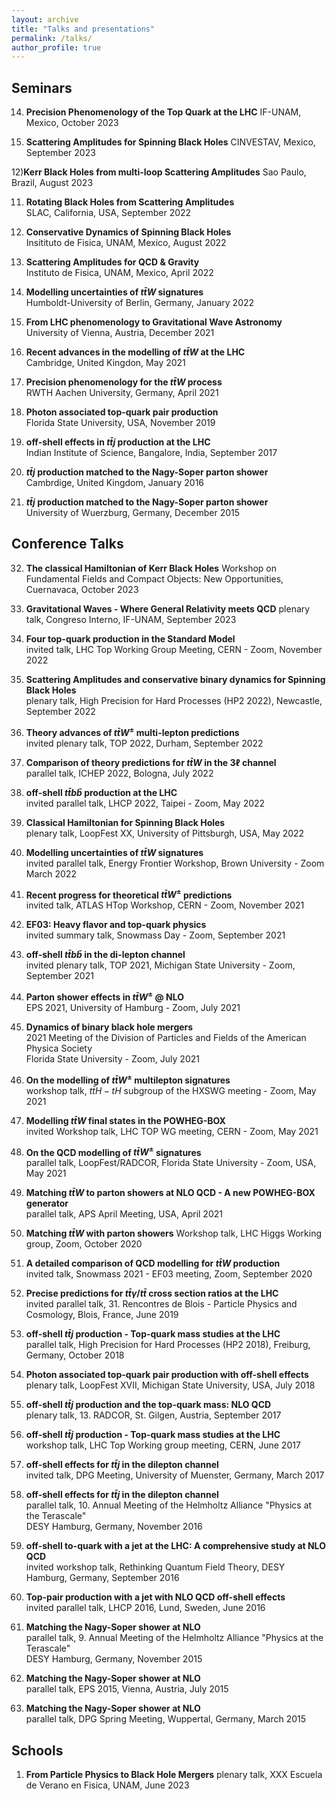 ```yaml
---
layout: archive
title: "Talks and presentations"
permalink: /talks/
author_profile: true
---
```


## Seminars

14) **Precision Phenomenology of the Top Quark at the LHC**
   IF-UNAM, Mexico, October 2023

13) **Scattering Amplitudes for Spinning Black Holes**
   CINVESTAV, Mexico, September 2023

12)**Kerr Black Holes from multi-loop Scattering Amplitudes**
   Sao Paulo, Brazil, August 2023

11) **Rotating Black Holes from Scattering Amplitudes**  
    SLAC, California, USA, September 2022

10) **Conservative Dynamics of Spinning Black Holes**  
    Insitituto de Fisica, UNAM, Mexico, August 2022

9) **Scattering Amplitudes for QCD & Gravity**  
   Instituto de Fisica, UNAM, Mexico, April 2022

8) **Modelling uncertainties of $t\bar{t}W$ signatures**  
   Humboldt-University of Berlin, Germany, January 2022

7) **From LHC phenomenology to Gravitational Wave Astronomy**  
   University of Vienna, Austria, December 2021

6) **Recent advances in the modelling of $t\bar{t}W$ at the LHC**  
   Cambridge, United Kingdon, May 2021

5) **Precision phenomenology for the $t\bar{t}W$ process**  
   RWTH Aachen University, Germany, April 2021

4) **Photon associated top-quark pair production**  
   Florida State University, USA, November 2019

3) **off-shell effects in $t\bar{t}j$ production at the LHC**  
  Indian Institute of Science, Bangalore, India, September 2017

2) **$t\bar{t}j$ production matched to the Nagy-Soper parton shower**  
  Cambrdige, United Kingdom, January 2016

1) **$t\bar{t}j$ production matched to the Nagy-Soper parton shower**  
  University of Wuerzburg, Germany, December 2015 

## Conference Talks
32) **The classical Hamiltonian of Kerr Black Holes**
  Workshop on Fundamental Fields and Compact Objects: New Opportunities, Cuernavaca, October 2023 

31) **Gravitational Waves - Where General Relativity meets QCD**
  plenary talk, Congreso Interno, IF-UNAM, September 2023

30) **Four top-quark production in the Standard Model**  
  invited talk, LHC Top Working Group Meeting, CERN - Zoom, November 2022

29) **Scattering Amplitudes and conservative binary dynamics for Spinning Black Holes**   
  plenary talk, High Precision for Hard Processes (HP2 2022), Newcastle, September 2022

28) **Theory advances of $t\bar{t}W^\pm$ multi-lepton predictions**  
  invited plenary talk, TOP 2022, Durham, September 2022

27) **Comparison of theory predictions for $t\bar{t}W$ in the $3\ell$ channel**  
  parallel talk, ICHEP 2022, Bologna, July 2022

26) **off-shell $t\bar{t}b\bar{b}$ production at the LHC**  
   invited parallel talk, LHCP 2022, Taipei - Zoom, May 2022

25) **Classical Hamiltonian for Spinning Black Holes**  
   plenary talk, LoopFest XX, University of Pittsburgh, USA, May 2022

24)  **Modelling uncertainties of $t\bar{t}W$ signatures**  
  invited parallel talk, Energy Frontier Workshop, Brown University - Zoom March 2022

23) **Recent progress for theoretical $t\bar{t}W^\pm$ predictions**  
  invited talk, ATLAS HTop Workshop, CERN - Zoom, November 2021

22) **EF03: Heavy flavor and top-quark physics**  
  invited summary talk, Snowmass Day - Zoom, September 2021

21) **off-shell $t\bar{t}b\bar{b}$ in the di-lepton channel**  
  invited plenary talk, TOP 2021, Michigan State University - Zoom, September 2021

20) **Parton shower effects in $t\bar{t}W^\pm$ @ NLO**  
  EPS 2021, University of Hamburg - Zoom, July 2021

19) **Dynamics of binary black hole mergers**  
   2021 Meeting of the Division of Particles and Fields of the American Physica Society  
   Florida State University - Zoom, July 2021

18) **On the modelling of $t\bar{t}W^\pm$ multilepton signatures**   
   workshop talk, $t\bar{t}H - tH$ subgroup of the HXSWG meeting - Zoom, May 2021

17) **Modelling $t\bar{t}W$ final states in the POWHEG-BOX**  
   invited Workshop talk, LHC TOP WG meeting, CERN - Zoom, May 2021

16) **On the QCD modelling of $t\bar{t}W^\pm$ signatures**  
  parallel talk, LoopFest/RADCOR, Florida State University - Zoom, USA, May 2021

15) **Matching $t\bar{t}W$ to parton showers at NLO QCD - A new POWHEG-BOX generator**  
 parallel talk, APS April Meeting, USA, April 2021

14) **Matching $t\bar{t}W$ with parton showers**
  Workshop talk, LHC Higgs Working group, Zoom, October 2020

13) **A detailed comparison of QCD modelling for $t\bar{t}W$ production**  
  invited talk, Snowmass 2021 - EF03 meeting, Zoom, September 2020

12) **Precise predictions for $t\bar{t}\gamma/t\bar{t}$ cross section ratios at the LHC**  
 invited parallel talk, 31. Rencontres de Blois - Particle Physics and Cosmology, Blois, France, June 2019

11) **off-shell $t\bar{t}j$ production - Top-quark mass studies at the LHC**   
  parallel talk, High Precision for Hard Processes (HP2 2018), Freiburg, Germany, October 2018

10) **Photon associated top-quark pair production with off-shell effects**  
  plenary talk, LoopFest XVII, Michigan State University, USA, July 2018

9) **off-shell $t\bar{t}j$ production and the top-quark mass: NLO QCD**  
 plenary talk, 13. RADCOR, St. Gilgen, Austria, September 2017

8) **off-shell $t\bar{t}j$ production - Top-quark mass studies at the LHC**   
  workshop talk, LHC Top Working group meeting, CERN, June 2017

7) **off-shell effects for $t\bar{t}j$ in the dilepton channel**  
  invited talk, DPG Meeting, University of Muenster, Germany, March 2017

6) **off-shell effects for $t\bar{t}j$ in the dilepton channel**  
  parallel talk, 10. Annual Meeting of the Helmholtz Alliance "Physics at the Terascale"  
  DESY Hamburg, Germany, November 2016

5) **off-shell to-quark with a jet at the LHC: A comprehensive study at NLO QCD**  
  invited workshop talk, Rethinking Quantum Field Theory, DESY Hamburg, Germany, September 2016

4) **Top-pair production with a jet with NLO QCD off-shell effects**  
  invited parallel talk, LHCP 2016, Lund, Sweden, June 2016

3) **Matching the Nagy-Soper shower at NLO**   
  parallel talk, 9. Annual Meeting of the Helmholtz Alliance "Physics at the Terascale"  
  DESY Hamburg, Germany, November 2015

2) **Matching the Nagy-Soper shower at NLO**  
  parallel talk, EPS 2015, Vienna, Austria, July 2015

1) **Matching the Nagy-Soper shower at NLO**  
  parallel talk, DPG Spring Meeting, Wuppertal, Germany, March 2015

## Schools
1) **From Particle Physics to Black Hole Mergers**
  plenary talk, XXX Escuela de Verano en Fisica, UNAM, June 2023
